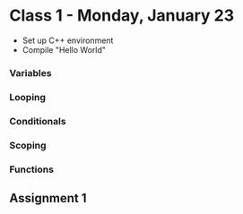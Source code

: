 # Class 1 - Monday, January 23

+ Set up C++ environment
+ Compile "Hello World"

### Variables

### Looping

### Conditionals

### Scoping

### Functions

## Assignment 1
